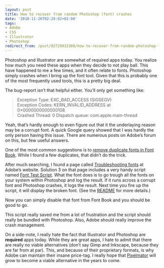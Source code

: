 ```yaml
---
layout: post
title: How to recover from random Photoshop (font) crashes
date: '2010-11-26T02:29:02+02:00'
tags:
- Adobe
- CS5
- Illustrator
- Photoshop
redirect_from: /post/92729932389/how-to-recover-from-random-photoshop-font-crashes
---
```

Photoshop and Illustrator are somewhat of required apps today. You realize how much you need these apps when they decide to not play ball. This have happened to me a few times, and it often relate to fonts. Photoshop simply crashes when I bring up the font tool. Given that this is probably one of the most frequently used tools, this is a pretty big deal.

The bug-report isn’t that helpful either. You’ll only get something like:

> Exception Type: EXC\_BAD\_ACCESS (SIGSEGV)  
> Exception Codes: KERN\_INVALID\_ADDRESS at 0×0000000000000108  
> Crashed Thread: 0 Dispatch queue: com.apple.main-thread

Yeah, that’s hardly enough to even figure out that it the underlaying reason may be a corrupt font. A quick Google query showed that I was hardly the only person having this issue. There are numerous posts on Adobe’s forum on this, but few useful answers.

One of the most common suggestions is to [remove duplicate fonts in Font Book](http://docs.info.apple.com/article.html?path=FontBook/2.2/en/5285.html). While I found a few duplicates, that didn’t do the trick.

After much searching, I found a page called [Troubleshooting fonts](http://kb2.adobe.com/cps/843/cpsid_84363.html) at Adobe’s website. Solution 3 on that page includes a very handy script named [Font Test Script](http://kb2.adobe.com/cps/843/cpsid_84363/attachments/FontTest.jsx). What the font does is to go trough all the fonts on your system within Photoshop and log the result. If it runs across a corrupt font and Photoshop crashes, it logs the result. Next time you fire up the script, it will display the broken font. (See the [README](http://kb2.adobe.com/cps/843/cpsid_84363/attachments/FontTest_readme%5B1%5D.pdf) for more details.)

Now you can simply disable that font from Font Book and you should be good to go.

This script really saved me from a lot of frustration and the script should really be bundled with Photoshop. Also, Adobe should really improve the crash management.

On a side-note, I really hate the fact that Illustrator and Photoshop are **required** apps today. While they are great apps, I hate to admit that there are really no viable alternatives (don’t say Gimp and Inkscape, because they are far from at par). This, and because of their proprietary formats, is why Adobe can maintain their insane price-tag. I really hope that [Pixelmator](http://www.pixelmator.com/) will grow to become a viable alternative in the years to come.
